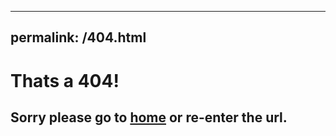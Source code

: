  ---
permalink: /404.html
---
# Thats a **404**!
## Sorry please go to [home](https://www.theguythatloveshtml.github.io) or re-enter the url.
